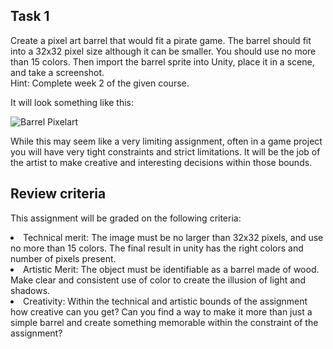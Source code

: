 ## Task 1
Create a pixel art barrel that would fit a pirate game. The barrel should fit into a 32x32 pixel size although it can be smaller. 
You should use no more than 15 colors. Then import the barrel sprite into Unity, place it in a scene, and take a screenshot.  
Hint: Complete week 2 of the given course. 

It will look something like this:<br/>

![Barrel Pixelart](https://github.com/Yash-Agarwal1708/csoc-23-GameDev-week-3/assets/103818600/a1d19dc2-0f69-4a33-bbdc-debc51a22a76)

While this may seem like a very limiting assignment, often in a game project you will have very tight constraints and strict limitations.
It will be the job of the artist to make creative and interesting decisions within those bounds.

## Review criteria
This assignment will be graded on the following criteria:
<li>Technical merit: The image must be no larger than 32x32 pixels, and use no more than 15 colors.
  The final result in unity has the right colors and number of pixels present.</li>
<li>Artistic Merit: The object must be identifiable as a barrel made of wood. Make clear and consistent use of color to create the illusion of light and shadows.</li>
<li>Creativity: Within the technical and artistic bounds of the assignment how creative can you get?
  Can you find a way to make it more than just a simple barrel and create something memorable within the constraint of the assignment?</li>
